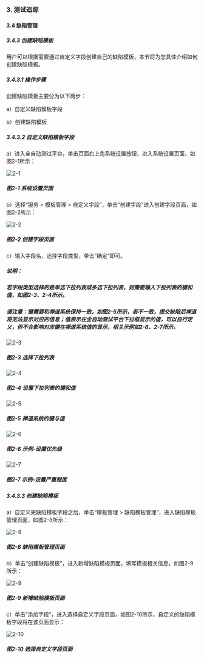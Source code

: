 ### 3. 测试追踪

#### 3.4 缺陷管理

##### 3.4.3 创建缺陷模板

用户可以根据需要通过自定义字段创建自己的缺陷模板，本节将为您具体介绍如何创建缺陷模板。

##### 3.4.3.1 操作步骤

创建缺陷模板主要分为以下两步：

a）自定义缺陷模板字段

b）创建缺陷模板

##### 3.4.3.2 自定义缺陷模板字段

a）进入全自动测试平台，单击页面右上角系统设置按钮，进入系统设置页面，如图2-1所示：

![2-1](https://www.feisuanyz.com/fstest/cszz/bugmanage/bug_3_1.png)

##### 图2-1 系统设置页面

b）选择“服务 > 模板管理 > 自定义字段”，单击“创建字段”进入创建字段页面，如图2-2所示：

![2-2](https://www.feisuanyz.com/fstest/cszz/bugmanage/bug_3_2.png)

##### 图2-2 创建字段页面

c）输入字段名，选择字段类型，单击“确定”即可。

##### 说明：

##### 若字段类型选择的是单选下拉列表或多选下拉列表，则需要输入下拉列表的键和值，如图2-3、2-4所示。

##### 请注意：键需要和禅道系统保持一致，如图2-5所示，若不一致，提交缺陷后禅道将无法显示对应的信息；值表示在全自动测试平台下拉框显示的值，可以自行定义，但不会影响对应键在禅道系统值的显示，相关示例如2-6、2-7所示。

![2-3](https://www.feisuanyz.com/fstest/cszz/bugmanage/bug_3_3.png)

##### 图2-3 选择下拉列表

![2-4](https://www.feisuanyz.com/fstest/cszz/bugmanage/bug_3_4.png)

##### 图2-4 设置下拉列表的键和值

![2-5](https://www.feisuanyz.com/fstest/cszz/bugmanage/bug_3_9.png)

##### 图2-5 禅道系统的键与值

![2-6](https://www.feisuanyz.com/fstest/cszz/bugmanage/bug_3_5.png)

##### 图2-6 示例-设置优先级

![2-7](https://www.feisuanyz.com/fstest/cszz/bugmanage/bug_3_6.png)

##### 图2-7 示例-设置严重程度

##### 3.4.3.3 创建缺陷模板

a）自定义完缺陷模板字段之后，单击“模板管理 > 缺陷模板管理”，进入缺陷模板管理页面，如图2-8所示：

![2-8](https://www.feisuanyz.com/fstest/cszz/bugmanage/bug_3_7.png)

##### 图2-8 缺陷模板管理页面

b）单击“创建缺陷模板”，进入新增缺陷模板页面，填写模板相关信息，如图2-9所示：

![2-9](https://www.feisuanyz.com/fstest/cszz/bugmanage/bug_3_10.png)

##### 图2-9 新增缺陷模板页面

c）单击“添加字段”，进入选择自定义字段页面，如图2-10所示，自定义的缺陷模板字段将在该页面显示：

![2-10](https://www.feisuanyz.com/fstest/cszz/bugmanage/bug_3_11.png)

##### 图2-10 选择自定义字段页面
